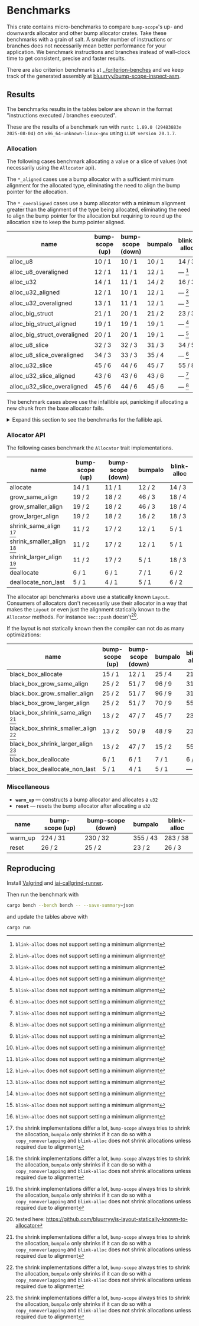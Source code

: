 # Benchmarks

This crate contains micro-benchmarks to compare `bump-scope`'s up- and downwards allocator and other bump allocator crates. Take these benchmarks with a grain of salt. A smaller number of instructions or branches does not necessarily mean better performance for your application. We benchmark instructions and branches instead of wall-clock time to get consistent, precise and faster results.

There are also criterion benchmarks at [../criterion-benches](../criterion-benches) and we keep track of the generated assembly at [bluurryy/bump-scope-inspect-asm](https://github.com/bluurryy/bump-scope-inspect-asm).

## Results

The benchmarks results in the tables below are shown in the format "instructions executed / branches executed".

These are the results of a benchmark run with <!-- version start -->`rustc 1.89.0 (29483883e 2025-08-04)` on `x86_64-unknown-linux-gnu` using `LLVM version 20.1.7`<!-- version end -->.

### Allocation

The following cases benchmark allocating a value or a slice of values (not necessarily using the `Allocator` api).

The `*_aligned` cases use a bump allocator with a sufficient minimum alignment for the allocated type, eliminating the need to align the bump pointer for the allocation.

The `*_overaligned` cases use a bump allocator with a minimum alignment greater than the alignment of the type being allocated, eliminating the need to align the bump pointer for the allocation but requiring to round up the allocation size to keep the bump pointer aligned.

<!-- alloc table start -->

| name                         | bump-scope (up) | bump-scope (down) | bumpalo | blink-alloc |
|------------------------------|-----------------|-------------------|---------|-------------|
| alloc_u8                     | 10 / 1          | 10 / 1            | 10 / 1  | 14 / 3      |
| alloc_u8_overaligned         | 12 / 1          | 11 / 1            | 12 / 1  | — [^1]      |
| alloc_u32                    | 14 / 1          | 11 / 1            | 14 / 2  | 16 / 3      |
| alloc_u32_aligned            | 12 / 1          | 10 / 1            | 12 / 1  | — [^1]      |
| alloc_u32_overaligned        | 13 / 1          | 11 / 1            | 12 / 1  | — [^1]      |
| alloc_big_struct             | 21 / 1          | 20 / 1            | 21 / 2  | 23 / 3      |
| alloc_big_struct_aligned     | 19 / 1          | 19 / 1            | 19 / 1  | — [^1]      |
| alloc_big_struct_overaligned | 20 / 1          | 20 / 1            | 19 / 1  | — [^1]      |
| alloc_u8_slice               | 32 / 3          | 32 / 3            | 31 / 3  | 34 / 5      |
| alloc_u8_slice_overaligned   | 34 / 3          | 33 / 3            | 35 / 4  | — [^1]      |
| alloc_u32_slice              | 45 / 6          | 44 / 6            | 45 / 7  | 55 / 8      |
| alloc_u32_slice_aligned      | 43 / 6          | 43 / 6            | 43 / 6  | — [^1]      |
| alloc_u32_slice_overaligned  | 45 / 6          | 44 / 6            | 45 / 6  | — [^1]      |

<!-- alloc table end -->

The benchmark cases above use the infallible api, panicking if allocating a new chunk from the base allocator fails.

<details>
<summary>Expand this section to see the benchmarks for the fallible api.</summary>

<!-- try alloc table start -->

| name                             | bump-scope (up) | bump-scope (down) | bumpalo | blink-alloc |
|----------------------------------|-----------------|-------------------|---------|-------------|
| try_alloc_u8                     | 10 / 1          | 10 / 1            | 10 / 1  | 14 / 3      |
| try_alloc_u8_overaligned         | 12 / 1          | 11 / 1            | 12 / 1  | — [^1]      |
| try_alloc_u32                    | 14 / 1          | 11 / 1            | 14 / 2  | 16 / 3      |
| try_alloc_u32_aligned            | 12 / 1          | 10 / 1            | 12 / 1  | — [^1]      |
| try_alloc_u32_overaligned        | 13 / 1          | 11 / 1            | 12 / 1  | — [^1]      |
| try_alloc_big_struct             | 21 / 1          | 20 / 1            | 21 / 2  | 23 / 3      |
| try_alloc_big_struct_aligned     | 19 / 1          | 19 / 1            | 19 / 1  | — [^1]      |
| try_alloc_big_struct_overaligned | 20 / 1          | 20 / 1            | 19 / 1  | — [^1]      |
| try_alloc_u8_slice               | 32 / 3          | 32 / 3            | 32 / 3  | 34 / 5      |
| try_alloc_u8_slice_overaligned   | 34 / 3          | 33 / 3            | 36 / 4  | — [^1]      |
| try_alloc_u32_slice              | 45 / 6          | 44 / 6            | 45 / 7  | 51 / 8      |
| try_alloc_u32_slice_aligned      | 43 / 6          | 43 / 6            | 43 / 6  | — [^1]      |
| try_alloc_u32_slice_overaligned  | 45 / 6          | 44 / 6            | 45 / 6  | — [^1]      |

<!-- try alloc table end -->

</details>

### Allocator API

The following cases benchmark the `Allocator` trait implementations. 

<!-- allocator_api table start -->

| name                      | bump-scope (up) | bump-scope (down) | bumpalo | blink-alloc |
|---------------------------|-----------------|-------------------|---------|-------------|
| allocate                  | 14 / 1          | 11 / 1            | 12 / 2  | 14 / 3      |
| grow_same_align           | 19 / 2          | 18 / 2            | 46 / 3  | 18 / 4      |
| grow_smaller_align        | 19 / 2          | 18 / 2            | 46 / 3  | 18 / 4      |
| grow_larger_align         | 19 / 2          | 18 / 2            | 16 / 2  | 18 / 3      |
| shrink_same_align [^2]    | 11 / 2          | 17 / 2            | 12 / 1  | 5 / 1       |
| shrink_smaller_align [^2] | 11 / 2          | 17 / 2            | 12 / 1  | 5 / 1       |
| shrink_larger_align [^2]  | 11 / 2          | 17 / 2            | 5 / 1   | 18 / 3      |
| deallocate                | 6 / 1           | 6 / 1             | 7 / 1   | 6 / 2       |
| deallocate_non_last       | 5 / 1           | 4 / 1             | 5 / 1   | 6 / 2       |

<!-- allocator_api table end -->

The allocator api benchmarks above use a statically known `Layout`. Consumers of allocators don't necessarily use their allocator in a way that makes the `Layout` or even just the alignment statically known to the `Allocator` methods. For instance `Vec::push` doesn't[^3].

If the layout is not statically known then the compiler can not do as many optimizations:

<!-- black_box_allocator_api table start -->

| name                                | bump-scope (up) | bump-scope (down) | bumpalo | blink-alloc |
|-------------------------------------|-----------------|-------------------|---------|-------------|
| black_box_allocate                  | 15 / 1          | 12 / 1            | 25 / 4  | 21 / 3      |
| black_box_grow_same_align           | 25 / 2          | 51 / 7            | 96 / 9  | 31 / 6      |
| black_box_grow_smaller_align        | 25 / 2          | 51 / 7            | 96 / 9  | 31 / 6      |
| black_box_grow_larger_align         | 25 / 2          | 51 / 7            | 70 / 9  | 55 / 8      |
| black_box_shrink_same_align [^2]    | 13 / 2          | 47 / 7            | 45 / 7  | 23 / 3      |
| black_box_shrink_smaller_align [^2] | 13 / 2          | 50 / 9            | 48 / 9  | 23 / 3      |
| black_box_shrink_larger_align [^2]  | 13 / 2          | 47 / 7            | 15 / 2  | 55 / 8      |
| black_box_deallocate                | 6 / 1           | 6 / 1             | 7 / 1   | 6 / 2       |
| black_box_deallocate_non_last       | 5 / 1           | 4 / 1             | 5 / 1   | —           |

<!-- black_box_allocator_api table end -->

### Miscellaneous

- **`warm_up`** —  constructs a bump allocator and allocates a `u32`
- **`reset`** —  resets the bump allocator after allocating a `u32`

<!-- misc table start -->

| name    | bump-scope (up) | bump-scope (down) | bumpalo  | blink-alloc |
|---------|-----------------|-------------------|----------|-------------|
| warm_up | 224 / 31        | 230 / 32          | 355 / 43 | 283 / 38    |
| reset   | 26 / 2          | 25 / 2            | 23 / 2   | 26 / 3      |

<!-- misc table end -->

[^1]: `blink-alloc` does not support setting a minimum alignment
[^2]: the shrink implementations differ a lot, `bump-scope` always tries to shrink the allocation, `bumpalo` only shrinks if it can do so with a `copy_nonoverlapping` and `blink-alloc` does not shrink allocations unless required due to alignment
[^3]: tested here: <https://github.com/bluurryy/is-layout-statically-known-to-allocator>

## Reproducing

Install [Valgrind] and [iai-callgrind-runner].

Then run the benchmark with
```sh
cargo bench --bench bench -- --save-summary=json
```
and update the tables above with
```sh
cargo run
```

[Valgrind]: https://iai-callgrind.github.io/iai-callgrind/latest/html/installation/prerequisites.html
[iai-callgrind-runner]: https://iai-callgrind.github.io/iai-callgrind/latest/html/installation/iai_callgrind.html